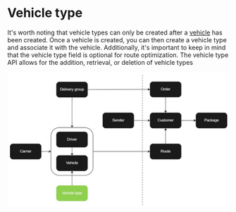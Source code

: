 # Vehicle type

It's worth noting that vehicle types can only be created after a [vehicle](vehicle.md) has been created. Once a vehicle is created, you can then create a vehicle type and associate it with the vehicle. Additionally, it's important to keep in mind that the vehicle type field is optional for route optimization. The vehicle type API allows for the addition, retrieval, or deletion of vehicle types

![Vehicle type](../images/flowchart_vehicle_type.jpg)
